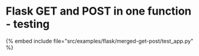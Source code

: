 # Flask GET and POST in one function - testing


{% embed include file="src/examples/flask/merged-get-post/test_app.py" %}


